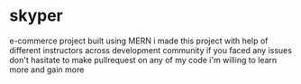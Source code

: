 # skyper
e-commerce project built using MERN
i made this project with help of different instructors across development community
if you faced any issues don't hasitate to make pullrequest on any of my code
i'm willing to learn more and gain more 

